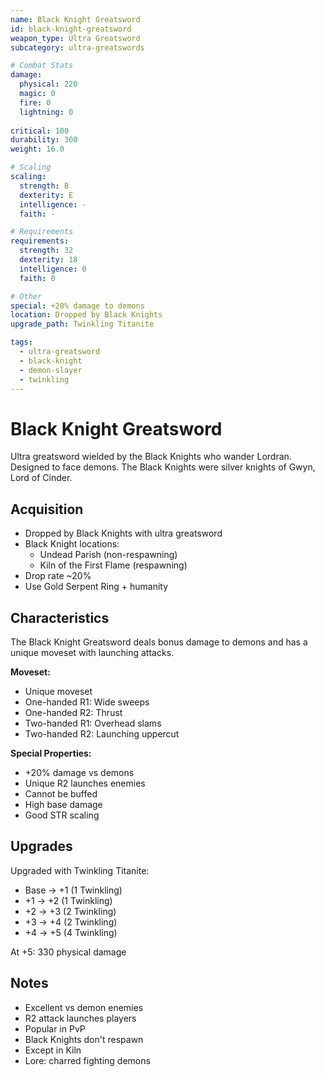 ```yaml
---
name: Black Knight Greatsword
id: black-knight-greatsword
weapon_type: Ultra Greatsword
subcategory: ultra-greatswords

# Combat Stats
damage:
  physical: 220
  magic: 0
  fire: 0
  lightning: 0
  
critical: 100
durability: 300
weight: 16.0

# Scaling
scaling:
  strength: B
  dexterity: E
  intelligence: -
  faith: -

# Requirements
requirements:
  strength: 32
  dexterity: 18
  intelligence: 0
  faith: 0

# Other
special: +20% damage to demons
location: Dropped by Black Knights
upgrade_path: Twinkling Titanite

tags:
  - ultra-greatsword
  - black-knight
  - demon-slayer
  - twinkling
---
```


# Black Knight Greatsword

Ultra greatsword wielded by the Black Knights who wander Lordran. Designed to face demons. The Black Knights were silver knights of Gwyn, Lord of Cinder.

## Acquisition
- Dropped by Black Knights with ultra greatsword
- Black Knight locations:
  - Undead Parish (non-respawning)
  - Kiln of the First Flame (respawning)
- Drop rate ~20%
- Use Gold Serpent Ring + humanity

## Characteristics
The Black Knight Greatsword deals bonus damage to demons and has a unique moveset with launching attacks.

**Moveset:**
- Unique moveset
- One-handed R1: Wide sweeps
- One-handed R2: Thrust
- Two-handed R1: Overhead slams
- Two-handed R2: Launching uppercut

**Special Properties:**
- +20% damage vs demons
- Unique R2 launches enemies
- Cannot be buffed
- High base damage
- Good STR scaling

## Upgrades
Upgraded with Twinkling Titanite:
- Base → +1 (1 Twinkling)
- +1 → +2 (1 Twinkling)
- +2 → +3 (2 Twinkling)
- +3 → +4 (2 Twinkling)
- +4 → +5 (4 Twinkling)

At +5: 330 physical damage

## Notes
- Excellent vs demon enemies
- R2 attack launches players
- Popular in PvP
- Black Knights don't respawn
- Except in Kiln
- Lore: charred fighting demons